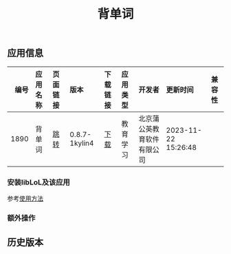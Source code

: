 ﻿---
id: 1890
title: 背单词
toc: true
weight: 1890
---

## 应用信息 
|   编号 | 应用名称   | 页面链接                                        | 版本            | 下载链接                                                                                 | 应用类型   | 开发者           | 更新时间                | 兼容性   |
|-----:|:-------|:--------------------------------------------|:--------------|:-------------------------------------------------------------------------------------|:-------|:--------------|:--------------------|:------|
| 1890 | 背单词    | [跳转](http://app.loongapps.cn/#/detail/1890) | 0.8.7-1kylin4 | [下载](http://113.24.212.22:8090/upload/file/reciteword_0.8.7-1kylin4_loongarch64.deb) | 教育学习   | 北京蒲公英教育软件有限公司 | 2023-11-22 15:26:48 |       |
### 安装libLoL及该应用 
参考[使用方法](/docs/usage) 
### 额外操作 


## 历史版本 
 